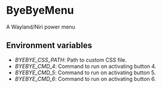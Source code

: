 # ByeByeMenu

A Wayland/Niri power menu

## Environment variables

- *BYEBYE_CSS_PATH*: Path to custom CSS file.
- *BYEBYE_CMD_4*: Command to run on activating button 4.
- *BYEBYE_CMD_5*: Command to run on activating button 5.
- *BYEBYE_CMD_6*: Command to run on activating button 6.
